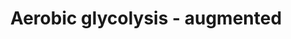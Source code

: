 ---
annotations:
- id: PW:0000641
  parent: regulatory pathway
  type: Pathway Ontology
  value: gluconeogenesis pathway
- id: PW:0000025
  parent: classic metabolic pathway
  type: Pathway Ontology
  value: glycolysis/gluconeogenesis pathway
- id: PW:0000605
  parent: disease pathway
  type: Pathway Ontology
  value: cancer pathway
authors:
- KJanssen
- Egonw
- AlexanderPico
- DeSl
- MaintBot
- L Dupuis
- Eweitz
- Finterly
- Khanspers
- Ash iyer
citedin: ''
communities:
- ONTOX
description: 'Glycolysis converts glucose, C6H12O6, into pyruvate, CH3COCOO- and H+.
  The free energy released in this process is used to form the ATP and NADH. This
  pathway shows changed glycolytic fluxes during the Warburg effect. It is an extended
  version of the glycolysis pathway ([WP534](https://www.wikipathways.org/index.php/Pathway:WP534)),
  and describes content in the computer model of the corresponding supplement, and
  the article of [Shestov et al., 2014](https://www.ncbi.nlm.nih.gov/pubmed/25009227).
  Passive transport of oxygen and lactic acid into the cell is depicted using dashed
  arrows, which may differ from the original computer model.   Referred article: [Shestov
  et al., 2014](https://www.ncbi.nlm.nih.gov/pubmed/25009227)'
last-edited: 2025-03-10
ndex: null
organisms:
- Homo sapiens
redirect_from:
- /index.php/Pathway:WP4628
- /instance/WP4628
- /instance/WP4628_r137871
revision: r137871
schema-jsonld:
- '@context': https://schema.org/
  '@id': https://wikipathways.github.io/pathways/WP4628.html
  '@type': Dataset
  creator:
    '@type': Organization
    name: WikiPathways
  description: 'Glycolysis converts glucose, C6H12O6, into pyruvate, CH3COCOO- and
    H+. The free energy released in this process is used to form the ATP and NADH.
    This pathway shows changed glycolytic fluxes during the Warburg effect. It is
    an extended version of the glycolysis pathway ([WP534](https://www.wikipathways.org/index.php/Pathway:WP534)),
    and describes content in the computer model of the corresponding supplement, and
    the article of [Shestov et al., 2014](https://www.ncbi.nlm.nih.gov/pubmed/25009227).
    Passive transport of oxygen and lactic acid into the cell is depicted using dashed
    arrows, which may differ from the original computer model.   Referred article:
    [Shestov et al., 2014](https://www.ncbi.nlm.nih.gov/pubmed/25009227)'
  keywords:
  - ADP
  - AK
  - ALD
  - AMP
  - ATP
  - BPG
  - CK
  - CR
  - DHAP
  - ENO
  - F26BP
  - F6P
  - FBP
  - G6P
  - G6PDH
  - GAP
  - GAPDH
  - GHMT
  - GLU
  - GLUT
  - GLUe
  - GLY
  - GPI
  - GPT
  - H
  - H2O
  - HK
  - LAC
  - LACe
  - LDH
  - NAD
  - NADH
  - O2
  - O2e
  - P
  - PCR
  - PEP
  - PFK
  - PGK
  - PGM
  - PK
  - PYR
  - SER
  - TPI
  - _2PG
  - _3PG
  license: CC0
  name: Aerobic glycolysis - augmented
seo: CreativeWork
title: Aerobic glycolysis - augmented
wpid: WP4628
---